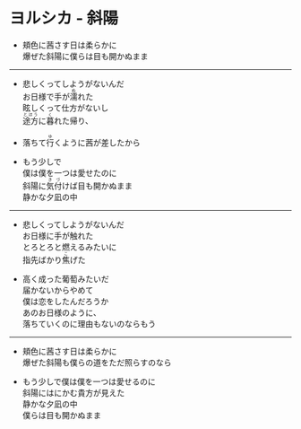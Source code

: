 # ヨルシカ - 斜陽

- 頬色に茜さす日は柔らかに  
  爆ぜた斜陽に僕らは目も開かぬまま

---

- 悲しくってしようがないんだ  
  お日様で手が<ruby><rb>濡</rb><rt>ぬ</rt></ruby>れた  
  眩しくって仕方がないし  
  <ruby><rb>途方</rb><rt>とほう</rt></ruby>に<ruby><rb>暮</rb><rt>く</rt></ruby>れた帰り、

- 落ちて<ruby><rb>行</rb><rt>ゆ</rt></ruby>くように茜が差したから

- もう少しで  
  僕は僕を一つは愛せたのに  
  斜陽に<ruby><rb>気付</rb><rt>きづ</rt></ruby>けば目も開かぬまま  
  静かな夕凪の中

---

- 悲しくってしようがないんだ  
  お日様に手が触れた  
  とろとろと燃えるみたいに  
  指先ばかり<ruby><rb>焦</rb><rt>こ</rt></ruby>げた

- 高く成った葡萄みたいだ  
  届かないからやめて  
  僕は恋をしたんだろうか  
  あのお日様のように、  
  落ちていくのに理由もないのならもう

---

- 頬色に茜さす日は柔らかに  
  爆ぜた斜陽も僕らの道をただ照らすのなら

- もう少しで僕は僕を一つは愛せるのに  
  斜陽にはにかむ貴方が見えた  
  静かな夕凪の中  
  僕らは目も開かぬまま
